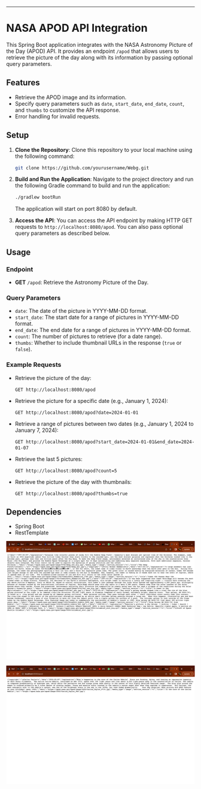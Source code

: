 
---

# NASA APOD API Integration

This Spring Boot application integrates with the NASA Astronomy Picture of the Day (APOD) API. It provides an endpoint `/apod` that allows users to retrieve the picture of the day along with its information by passing optional query parameters.

## Features

- Retrieve the APOD image and its information.
- Specify query parameters such as `date`, `start_date`, `end_date`, `count`, and `thumbs` to customize the API response.
- Error handling for invalid requests.

## Setup

1. **Clone the Repository**: Clone this repository to your local machine using the following command:
   ```bash
   git clone https://github.com/yourusername/Webg.git
   ```

2. **Build and Run the Application**: Navigate to the project directory and run the following Gradle command to build and run the application:
   ```bash
   ./gradlew bootRun
   ```
   The application will start on port 8080 by default.

3. **Access the API**: You can access the API endpoint by making HTTP GET requests to `http://localhost:8080/apod`. You can also pass optional query parameters as described below.

## Usage

### Endpoint

- **GET** `/apod`: Retrieve the Astronomy Picture of the Day.

### Query Parameters

- `date`: The date of the picture in YYYY-MM-DD format.
- `start_date`: The start date for a range of pictures in YYYY-MM-DD format.
- `end_date`: The end date for a range of pictures in YYYY-MM-DD format.
- `count`: The number of pictures to retrieve (for a date range).
- `thumbs`: Whether to include thumbnail URLs in the response (`true` or `false`).

### Example Requests

- Retrieve the picture of the day:
  ```
  GET http://localhost:8080/apod
  ```

- Retrieve the picture for a specific date (e.g., January 1, 2024):
  ```
  GET http://localhost:8080/apod?date=2024-01-01
  ```

- Retrieve a range of pictures between two dates (e.g., January 1, 2024 to January 7, 2024):
  ```
  GET http://localhost:8080/apod?start_date=2024-01-01&end_date=2024-01-07
  ```

- Retrieve the last 5 pictures:
  ```
  GET http://localhost:8080/apod?count=5
  ```

- Retrieve the picture of the day with thumbnails:
  ```
  GET http://localhost:8080/apod?thumbs=true
  ```

## Dependencies

- Spring Boot
- RestTemplate

![alt text](img.png)

![alt text](img1.png)
